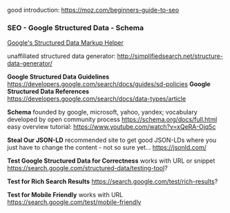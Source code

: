 good introduction: https://moz.com/beginners-guide-to-seo


### SEO - Google Structured Data - Schema
[Google's Structured Data Markup Helper ](https://www.google.com/webmasters/markup-helper)

unaffiliated structured data generator: http://simplifiedsearch.net/structure-data-generator/

**Google Structured Data Guidelines**
https://developers.google.com/search/docs/guides/sd-policies
**Google Structured Data References**
https://developers.google.com/search/docs/data-types/article

**Schema**
founded by google, microsoft, yahoo, yandex; vocabulary developed by open community process
https://schema.org/docs/full.html
easy overview tutorial:
https://www.youtube.com/watch?v=xQeRA-Ojq5c

**Steal Our JSON-LD**
recommended site to get good JSON-LDs where you just have to change the content - not so sure yet...
https://jsonld.com/

**Test Google Structured Data for Correctness**
works with URL or snippet
https://search.google.com/structured-data/testing-tool?

**Test for Rich Search Results**
https://search.google.com/test/rich-results? 

**Test for Mobile Friendly**
works with URL
https://search.google.com/test/mobile-friendly